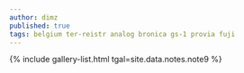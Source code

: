 ```yaml
---
author: dimz
published: true
tags: belgium ter-reistr analog bronica gs-1 provia fuji
---
```


{% include gallery-list.html tgal=site.data.notes.note9 %}